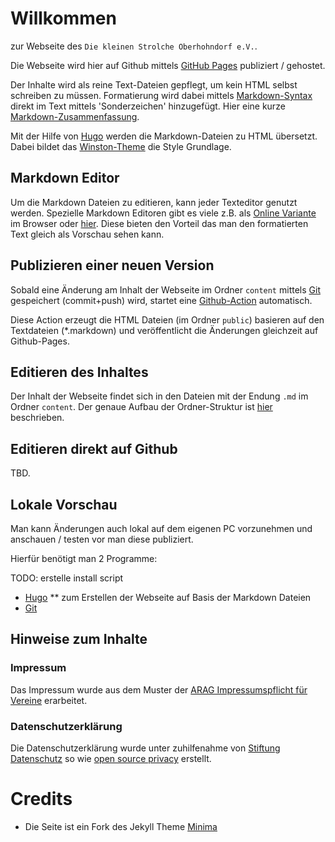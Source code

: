 


# Willkommen

zur Webseite des `Die kleinen Strolche Oberhohndorf e.V.`.

Die Webseite wird hier auf Github mittels [GitHub Pages](https://pages.github.com/) publiziert / gehostet.

Der Inhalte wird als reine Text-Dateien gepflegt, um kein HTML selbst schreiben zu müssen.
Formatierung wird dabei mittels [Markdown-Syntax](https://www.markdownguide.org/getting-started/)
direkt im Text mittels 'Sonderzeichen' hinzugefügt.
Hier eine kurze [Markdown-Zusammenfassung](https://www.markdownguide.org/cheat-sheet/).

Mit der Hilfe von [Hugo](https://gohugo.io/documentation/) werden die Markdown-Dateien zu HTML übersetzt.
Dabei bildet das [Winston-Theme](https://themes.gohugo.io/themes/hugo-winston-theme/) die Style Grundlage.

## Markdown Editor

Um die Markdown Dateien zu editieren, kann jeder Texteditor genutzt werden. Spezielle Markdown Editoren gibt
es viele z.B. als [Online Variante](https://dillinger.io/) im Browser oder [hier](https://github.com/marktext/marktext).
Diese bieten den Vorteil das man den formatierten Text gleich als Vorschau sehen kann.

## Publizieren einer neuen Version

Sobald eine Änderung am Inhalt der Webseite im Ordner `content`
mittels [Git](https://www.w3schools.com/git/default.asp) gespeichert (commit+push) wird,
startet eine [Github-Action](https://docs.github.com/en/actions) automatisch.

Diese Action erzeugt die HTML Dateien (im Ordner `public`) basieren auf den Textdateien (*.markdown)
und veröffentlicht die Änderungen gleichzeit auf Github-Pages.

## Editieren des Inhaltes

Der Inhalt der Webseite findet sich in den Dateien mit der Endung `.md` im Ordner `content`.
Der genaue Aufbau der Ordner-Struktur ist [hier](https://gohugo.io/content-management/organization/#organization-of-content-source) beschrieben.

## Editieren direkt auf Github

TBD.

## Lokale Vorschau

Man kann Änderungen auch lokal auf dem eigenen PC vorzunehmen und anschauen / testen vor man diese publiziert.

Hierfür benötigt man 2 Programme:

TODO: erstelle install script

* [Hugo](https://gohugo.io/installation/)
** zum Erstellen der Webseite auf Basis der Markdown Dateien
* [Git](https://git-scm.com/boo/en/v2/Getting-Started-Installing-Git)


## Hinweise zum Inhalte

### Impressum

Das Impressum wurde aus dem Muster der [ARAG Impressumspflicht für Vereine](https://www.arag.de/vereinsversicherung/sicheres-impressum-fuer-vereine/) erarbeitet.

### Datenschutzerklärung

Die Datenschutzerklärung wurde unter zuhilfenahme von [Stiftung Datenschutz](https://stiftungdatenschutz.org)
so wie [open source privacy](https://opr.vc/) erstellt.

# Credits

* Die Seite ist ein Fork des Jekyll Theme [Minima](https://github.com/jekyll/minima/)
